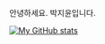 안녕하세요.
박지윤입니다.

[![My GitHub stats](https://github-readme-stats.vercel.app/api?username=qqyun22)](https://github.com/qqyun22/github-readme-stats)